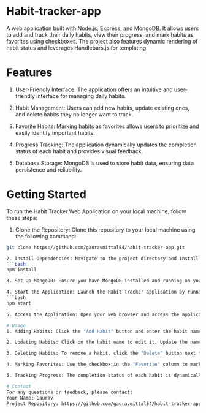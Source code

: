 # Habit-tracker-app
 A web application built with Node.js, Express, and MongoDB. It allows users to add and track their daily habits, view their progress, and mark habits as favorites using checkboxes. The project also features dynamic rendering of habit status and leverages Handlebars.js for templating.

# Features
1. User-Friendly Interface: The application offers an intuitive and user-friendly interface for managing daily habits.

2. Habit Management: Users can add new habits, update existing ones, and delete habits they no longer want to track.

3. Favorite Habits: Marking habits as favorites allows users to prioritize and easily identify important habits.

4. Progress Tracking: The application dynamically updates the completion status of each habit and provides visual feedback.

5. Database Storage: MongoDB is used to store habit data, ensuring data persistence and reliability.

# Getting Started
To run the Habit Tracker Web Application on your local machine, follow these steps:

1. Clone the Repository: Clone this repository to your local machine using the following command:
```bash
git clone https://github.com/gauravmittal54/habit-tracker-app.git

2. Install Dependencies: Navigate to the project directory and install the required dependencies using npm:
```bash
npm install

3. Set Up MongoDB: Ensure you have MongoDB installed and running on your local machine. You may need to configure the database connection in the db_connection.js file.

4. Start the Application: Launch the Habit Tracker application by running:
```bash
npm start

5. Access the Application: Open your web browser and access the application at http://localhost:8000.

# Usage
1. Adding Habits: Click the "Add Habit" button and enter the habit name. Press "Enter" or click "Add" to create a new habit.

2. Updating Habits: Click on the habit name to edit it. Update the name and click "Save" to save your changes.

3. Deleting Habits: To remove a habit, click the "Delete" button next to the habit you want to remove.

4. Marking Favorites: Use the checkbox in the "Favorite" column to mark habits as favorites. Checked habits are prioritized.

5. Tracking Progress: The completion status of each habit is dynamically updated based on user input.

# Contact
For any questions or feedback, please contact:
Your Name: Gaurav
Project Repository: https://github.com/gauravmittal54/habit-tracker-app










